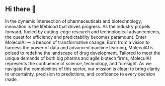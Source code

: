 ## Hi there 👋

In the dynamic intersection of pharmaceuticals and biotechnology, innovation is the lifeblood that drives progress. As the industry propels forward, fueled by cutting-edge research and technological advancements, the quest for efficiency and predictability becomes paramount. Enter MoleculAI — a beacon of transformative change. Born from a vision to harness the power of data and advanced machine learning, MoleculAI is poised to redefine the landscape of drug development. Tailored to meet the unique demands of both big pharma and agile biotech firms, MoleculAI represents the confluence of science, technology, and foresight. As we navigate the complexities of this sector, our mission is clear: to bring clarity to uncertainty, precision to predictions, and confidence to every decision made.

